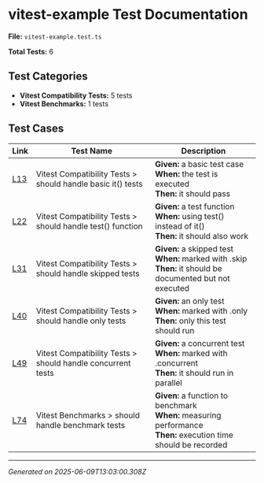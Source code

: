 # vitest-example Test Documentation

**File:** `vitest-example.test.ts`

**Total Tests:** 6

## Test Categories

- **Vitest Compatibility Tests:** 5 tests
- **Vitest Benchmarks:** 1 tests

## Test Cases

| Link | Test Name | Description |
|------|-----------|-------------|
| [L13](src/test/vitest-example.test.ts#L13) | Vitest Compatibility Tests > should handle basic it() tests | **Given:** a basic test case<br>**When:** the test is executed<br>**Then:** it should pass |
| [L22](src/test/vitest-example.test.ts#L22) | Vitest Compatibility Tests > should handle test() function | **Given:** a test function<br>**When:** using test() instead of it()<br>**Then:** it should also work |
| [L31](src/test/vitest-example.test.ts#L31) | Vitest Compatibility Tests > should handle skipped tests | **Given:** a skipped test<br>**When:** marked with .skip<br>**Then:** it should be documented but not executed |
| [L40](src/test/vitest-example.test.ts#L40) | Vitest Compatibility Tests > should handle only tests | **Given:** an only test<br>**When:** marked with .only<br>**Then:** only this test should run |
| [L49](src/test/vitest-example.test.ts#L49) | Vitest Compatibility Tests > should handle concurrent tests | **Given:** a concurrent test<br>**When:** marked with .concurrent<br>**Then:** it should run in parallel |
| [L74](src/test/vitest-example.test.ts#L74) | Vitest Benchmarks > should handle benchmark tests | **Given:** a function to benchmark<br>**When:** measuring performance<br>**Then:** execution time should be recorded |

---
*Generated on 2025-06-09T13:03:00.308Z*
